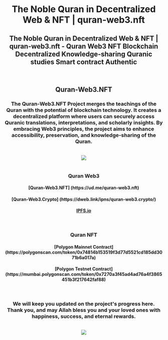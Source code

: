 <h1 align="center">The Noble Quran in Decentralized Web & NFT | quran-web3.nft</h1>
<h2 align="center">The Noble Quran in Decentralized Web & NFT | quran-web3.nft - Quran Web3 NFT Blockchain Decentralized Knowledge-sharing Quranic studies Smart contract Authentic</h2>
<br />
<h2 align="center">Quran-Web3.NFT</h2>
<h3 align="center">The Quran-Web3.NFT Project merges the teachings of the Quran with the potential of blockchain technology. It creates a decentralized platform where users can securely access Quranic translations, interpretations, and scholarly insights. By embracing Web3 principles, the project aims to enhance accessibility, preservation, and knowledge-sharing of the Quran.</h3>
<br />
<div align="center" dir="auto">
<img src="https://github.com/quran-web3/quran-web3/assets/136342539/d2bda0ec-9e95-4188-aa61-c1c3262e2aa1" />
</div>
<br />
<h3 align="center">Quran Web3</h3>
<h4 align="center">[Quran-Web3.NFT] (https://ud.me/quran-web3.nft)</h4>
<h4 align="center">[Quran-Web3.Crypto] (https://dweb.link/ipns/quran-web3.crypto/)</h4>
<h4 align="center"><a href="https://bafybeietysyq2gokj3wupn2pgkn6tvotqh4fvqotxgcrm2r7wpdcugsv4m.ipfs.dweb.link/">IPFS.io</a></h4>
<br />
<h3 align="center">Quran NFT</h3>
<h4 align="center">[Polygon Mainnet Contract] (https://polygonscan.com/token/0x74814b153519f3d77d5521cd185dd3071b6a017a)</h4>
<h4 align="center">[Polygon Testnet Contract] (https://mumbai.polygonscan.com/token/0x7270a3f45ad4ad76a4f3865451b3f217642faf88)</h4>
<br />
<h3 align="center">We will keep you updated on the project's progress here. Thank you, and may Allah bless you and your loved ones with happiness, success, and eternal rewards.</h3>
<br />
<div align="center" dir="auto">
<img src="https://github.com/quran-web3/quran-web3/assets/136342539/ae998b74-5454-4607-aaa9-e175f2a17cb4" />
</div> 
